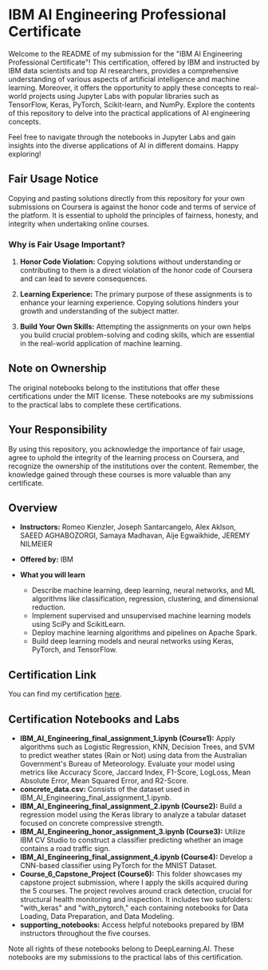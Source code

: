 # IBM AI Engineering Professional Certificate

Welcome to the README of my submission for the "IBM AI Engineering Professional Certificate"! This certification, offered by IBM and instructed by IBM data scientists and top AI researchers, provides a comprehensive understanding of various aspects of artificial intelligence and machine learning. Moreover, it offers the opportunity to apply these concepts to real-world projects using Jupyter Labs with popular libraries such as TensorFlow, Keras, PyTorch, Scikit-learn, and NumPy. Explore the contents of this repository to delve into the practical applications of AI engineering concepts.

Feel free to navigate through the notebooks in Jupyter Labs and gain insights into the diverse applications of AI in different domains. Happy exploring!

## Fair Usage Notice

Copying and pasting solutions directly from this repository for your own submissions on Coursera is against the honor code and terms of service of the platform. It is essential to uphold the principles of fairness, honesty, and integrity when undertaking online courses.

### Why is Fair Usage Important?

1. **Honor Code Violation:** Copying solutions without understanding or contributing to them is a direct violation of the honor code of Coursera and can lead to severe consequences.

2. **Learning Experience:** The primary purpose of these assignments is to enhance your learning experience. Copying solutions hinders your growth and understanding of the subject matter.

3. **Build Your Own Skills:** Attempting the assignments on your own helps you build crucial problem-solving and coding skills, which are essential in the real-world application of machine learning.

## Note on Ownership

The original notebooks belong to the institutions that offer these certifications under the MIT license. These notebooks are my submissions to the practical labs to complete these certifications.

## Your Responsibility

By using this repository, you acknowledge the importance of fair usage, agree to uphold the integrity of the learning process on Coursera, and recognize the ownership of the institutions over the content. Remember, the knowledge gained through these courses is more valuable than any certificate.

## Overview

- **Instructors:** Romeo Kienzler, Joseph Santarcangelo, Alex Aklson, SAEED AGHABOZORGI, Samaya Madhavan, Aije Egwaikhide, JEREMY NILMEIER
  
- **Offered by:** IBM
  
- **What you will learn**
  - Describe machine learning, deep learning, neural networks, and ML algorithms like classification, regression, clustering, and dimensional reduction.
  - Implement supervised and unsupervised machine learning models using SciPy and ScikitLearn.
  - Deploy machine learning algorithms and pipelines on Apache Spark.
  - Build deep learning models and neural networks using Keras, PyTorch, and TensorFlow.

## Certification Link

You can find my certification [here](https://coursera.org/share/b78ff9b825c5c23d48152369418eff2b).

## Certification Notebooks and Labs
  - **IBM_AI_Engineering_final_assignment_1.ipynb (Course1):** Apply algorithms such as Logistic Regression, KNN, Decision Trees, and SVM to predict weather states (Rain or Not) using data from the Australian Government's Bureau of Meteorology. Evaluate your model using metrics like Accuracy Score, Jaccard Index, F1-Score, LogLoss, Mean Absolute Error, Mean Squared Error, and R2-Score.
  - **concrete_data.csv:** Consists of the dataset used in IBM_AI_Engineering_final_assignment_1.ipynb.
  - **IBM_AI_Engineering_final_assignment_2.ipynb (Course2):**  Build a regression model using the Keras library to analyze a tabular dataset focused on concrete compressive strength.
  - **IBM_AI_Engineering_honor_assignment_3.ipynb (Course3):** Utilize IBM CV Studio to construct a classifier predicting whether an image contains a road traffic sign.
  - **IBM_AI_Engineering_final_assignment_4.ipynb (Course4):** Develop a CNN-based classifier using PyTorch for the MNIST Dataset.
  - **Course_6_Capstone_Project (Course6):** This folder showcases my capstone project submission, where I apply the skills acquired during the 5 courses. The project revolves around crack detection, crucial for structural health monitoring and inspection. It includes two subfolders: "with_keras" and "with_pytorch," each containing notebooks for Data Loading, Data Preparation, and Data Modeling.
  - **supporting_notebooks:** Access helpful notebooks prepared by IBM instructors throughout the five courses.

Note all rights of these notebooks belong to DeepLearning.AI. These notebooks are my submissions to the practical labs of this certification.
